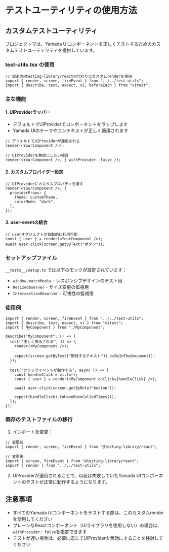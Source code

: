 # テストユーティリティの使用方法

## カスタムテストユーティリティ

プロジェクトでは、Yamada UIコンポーネントを正しくテストするためのカスタムテストユーティリティを提供しています。

### test-utils.tsx の使用

```tsx
// 従来の@testing-library/reactの代わりにカスタムrenderを使用
import { render, screen, fireEvent } from "../../test-utils";
import { describe, test, expect, vi, beforeEach } from "vitest";
```

### 主な機能

#### 1. UIProviderラッパー

- デフォルトでUIProviderでコンポーネントをラップします
- Yamada UIのテーマやコンテキストが正しく適用されます

```tsx
// デフォルトでUIProviderが適用される
render(<YourComponent />);

// UIProviderを無効にしたい場合
render(<YourComponent />, { withProvider: false });
```

#### 2. カスタムプロバイダー設定

```tsx
// UIProviderにカスタムプロパティを渡す
render(<YourComponent />, {
  providerProps: {
    theme: customTheme,
    colorMode: "dark",
  },
});
```

#### 3. user-eventの統合

```tsx
// userオブジェクトが自動的に利用可能
const { user } = render(<YourComponent />);
await user.click(screen.getByText("ボタン"));
```

### セットアップファイル

`__tests__/setup.ts` では以下のモックが設定されています：

- `window.matchMedia` - レスポンシブデザインのテスト用
- `ResizeObserver` - サイズ変更の監視用
- `IntersectionObserver` - 可視性の監視用

### 使用例

```tsx
import { render, screen, fireEvent } from "../../test-utils";
import { describe, test, expect, vi } from "vitest";
import { MyComponent } from "./MyComponent";

describe("MyComponent", () => {
  test("正しく表示される", () => {
    render(<MyComponent />);

    expect(screen.getByText("期待するテキスト")).toBeInTheDocument();
  });

  test("クリックイベントが動作する", async () => {
    const handleClick = vi.fn();
    const { user } = render(<MyComponent onClick={handleClick} />);

    await user.click(screen.getByRole("button"));

    expect(handleClick).toHaveBeenCalledTimes(1);
  });
});
```

### 既存のテストファイルの移行

1. インポートを変更：

```tsx
// 変更前
import { render, screen, fireEvent } from "@testing-library/react";

// 変更後
import { screen, fireEvent } from "@testing-library/react";
import { render } from "../../test-utils";
```

2. UIProviderが適用されることで、以前は失敗していたYamada UIコンポーネントのテストが正常に動作するようになります。

## 注意事項

- すべてのYamada UIコンポーネントをテストする際は、このカスタムrenderを使用してください
- プレーンなReactコンポーネント（UIライブラリを使用しない）の場合は、`withProvider: false`を指定できます
- テストが遅い場合は、必要に応じてUIProviderを無効にすることを検討してください
